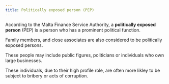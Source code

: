 ```yaml
---
title: Politically exposed person (PEP)
---
```


According to the Malta Finance Service Authority, a **politically exposed person** (PEP) is a person who has a prominent political function.

Family members, and close associates are also considered to be politically exposed persons.

These people may include public figures, politicians or individuals who own large businesses. 

These individuals, due to their high profile role, are often more likley to be subject to bribery or acts of corruption. 
